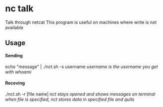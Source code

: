 # nc talk
Talk through netcat
This program is useful on machines where write is not available

## Usage
#### Sending
echo "message" | ./nct.sh -s username
*username is the username you get with whoami*

#### Receving
./nct.sh -r [file name]
*nct stays opened and shows messages on terminal*
*when file is specified, nct stores data in specified file and quits*
